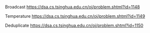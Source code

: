 Broadcast https://dsa.cs.tsinghua.edu.cn/oj/problem.shtml?id=1148

Temperature https://dsa.cs.tsinghua.edu.cn/oj/problem.shtml?id=1149

Deduplicate https://dsa.cs.tsinghua.edu.cn/oj/problem.shtml?id=1150
